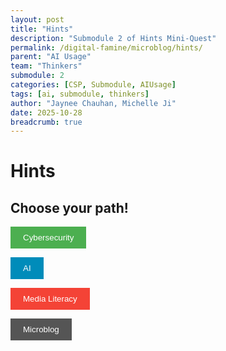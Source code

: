 ```yaml
---
layout: post
title: "Hints"
description: "Submodule 2 of Hints Mini-Quest"
permalink: /digital-famine/microblog/hints/
parent: "AI Usage"
team: "Thinkers"
submodule: 2
categories: [CSP, Submodule, AIUsage]
tags: [ai, submodule, thinkers]
author: "Jaynee Chauhan, Michelle Ji"
date: 2025-10-28
breadcrumb: true
---
```


# Hints

## Choose your path!

<button style="background-color: #4CAF50; color: white; padding: 10px 20px; border: none; cursor: pointer;" onclick="window.location.href=''">Cybersecurity</button>

<button style="background-color: #008CBA; color: white; padding: 10px 20px; border: none; cursor: pointer;" onclick="window.location.href=''">AI</button>

<button style="background-color: #f44336; color: white; padding: 10px 20px; border: none; cursor: pointer;" onclick="window.location.href=''">Media Literacy</button>

<button style="background-color: #555555; color: white; padding: 10px 20px; border: none; cursor: pointer;" onclick="window.location.href=''">Microblog</button>